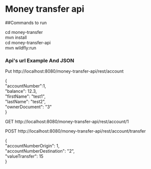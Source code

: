 # Money transfer api


##Commands to run   

cd money-transfer  
mvn install  
cd money-transfer-api  
mvn wildfly:run  

### Api's url Example And JSON

Put http://localhost:8080/money-transfer-api/rest/account  

{  
  "accountNumber":1,  
  "balance": 12.3,  
  "firstName": "test1",  
  "lastName": "test2",  
  "ownerDocument": "3"  
}  
  
GET http://localhost:8080/money-transfer-api/rest/account/1  
  

POST http://localhost:8080/money-transfer-api/rest/account/transfer  
  
{  
    "accountNumberOrigin": 1,  
    "accountNumberDestination": "2",  
    "valueTransfer": 15  
}  
